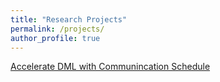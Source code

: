 ```yaml
---
title: "Research Projects"
permalink: /projects/
author_profile: true
---
```


[Accelerate DML with Communincation Schedule](https://junyaocai.cn/project/accelerate_DML_with_comm_schedule)

<!-- 
other self-style also recommended.
[title](/projects/...)
time/funding/cooperation/...
image

<style>
table, th, td {
    border: 0px solid black;
}
</style>

<table>
  <tr>
    <td>
    <img src="/images/... .jpg" style="padding-right:25px" width="500">
    </td>
    <td aligh="left">
    <font size="4"><a href="https://junyaocai.github.io/project/egocentric_gaze_prediction">Egocentric Gaze Prediction</a></font>
    </td>
  </tr> 
</table> -->
